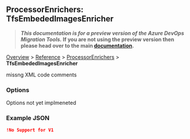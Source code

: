 ## ProcessorEnrichers: TfsEmbededImagesEnricher

>**_This documentation is for a preview version of the Azure DevOps Migration Tools._ If you are not using the preview version then please head over to the main [documentation](https://nkdagility.github.io/azure-devops-migration-tools).**

[Overview](.././index.md) > [Reference](../index.md) > [ProcessorEnrichers](./index.md) > **TfsEmbededImagesEnricher**

missng XML code comments

### Options

Options not yet implmeneted

### Example JSON

```JSON
!No Support for V1
```